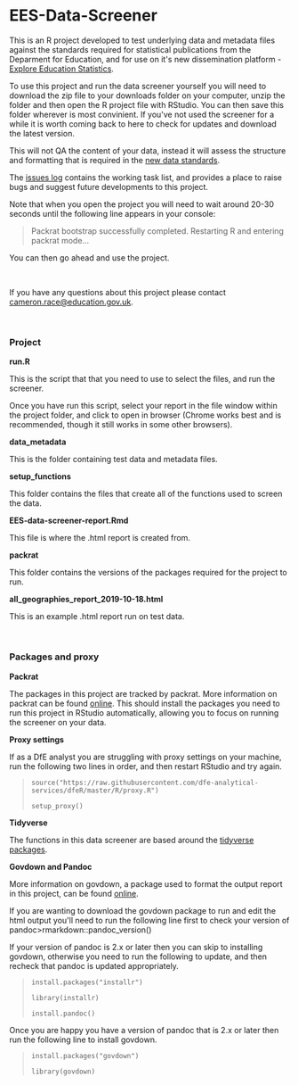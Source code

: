 # **EES-Data-Screener**
This is an R project developed to test underlying data and metadata files against the standards required for statistical publications from the Deparment for Education, and for use on it's new dissemination platform - [Explore Education Statistics](https://gss.civilservice.gov.uk/blog/how-we-listened-to-our-users-to-improve-our-education-statistics/). 

To use this project and run the data screener yourself you will need to download the zip file to your downloads folder on your computer, unzip the folder and then open the R project file with RStudio. You can then save this folder wherever is most convinient. If you've not used the screener for a while it is worth coming back to here to check for updates and download the latest version.

This will not QA the content of your data, instead it will assess the structure and formatting that is required in the [new data standards](https://teams.microsoft.com/l/channel/19%3A1bdf09280fd94df09f0d42e19cb251fb%40thread.skype/tab%3A%3A638782f8-c3cf-423f-b63c-2e5709c64b9b?groupId=679b2376-8c8c-4062-a1c9-0744ce5ac88f&tenantId=fad277c9-c60a-4da1-b5f3-b3b8b34a82f9). 

The [issues log](https://github.com/lauraselby/data-screener/issues) contains the working task list, and provides a place to raise bugs and suggest future developments to this project.

Note that when you open the project you will need to wait around 20-30 seconds until the following line appears in your console:

>Packrat bootstrap successfully completed. Restarting R and entering packrat mode...

You can then go ahead and use the project.

<br>

If you have any questions about this project please contact cameron.race@education.gov.uk.

<br>

### **Project**
**run.R** <br>

This is the script that that you need to use to select the files, and run the screener.<br>

Once you have run this script, select your report in the file window within the project folder, and click to open in browser (Chrome works best and is recommended, though it still works in some other browsers).

**data_metadata** <br>

This is the folder containing test data and metadata files.

**setup_functions** <br>

This folder contains the files that create all of the functions used to screen the data.

**EES-data-screener-report.Rmd** <br>

This file is where the .html report is created from.

**packrat**

This folder contains the versions of the packages required for the project to run.

**all_geographies_report_2019-10-18.html**

This is an example .html report run on test data.

<br>

### **Packages and proxy**
**Packrat** <br>

The packages in this project are tracked by packrat. More information on packrat can be found [online](https://rstudio.github.io/packrat/limitations.html). This should install the packages you need to run this project in RStudio automatically, allowing you to focus on running the screener on your data.

**Proxy settings**

If as a DfE analyst you are struggling with proxy settings on your machine, run the following two lines in order, and then restart RStudio and try again.

>`source("https://raw.githubusercontent.com/dfe-analytical-services/dfeR/master/R/proxy.R")` <br>
>
>`setup_proxy()`

**Tidyverse** <br>

The functions in this data screener are based around the [tidyverse packages](https://www.tidyverse.org/).

**Govdown and Pandoc** <br>

More information on govdown, a package used to format the output report in this project, can be found [online](https://ukgovdatascience.github.io/govdown/).

If you are wanting to download the govdown package to run and edit the html output you'll need to run the following line first to check your version of pandoc>rmarkdown::pandoc_version()

If your version of pandoc is 2.x or later then you can skip to installing govdown, otherwise you need to run the following to update, and then recheck that pandoc is updated appropriately.

>`install.packages("installr")`
>
>`library(installr)`
>
>`install.pandoc()`

Once you are happy you have a version of pandoc that is 2.x or later then run the following line to install govdown.

>`install.packages("govdown")`
>
>`library(govdown)`
